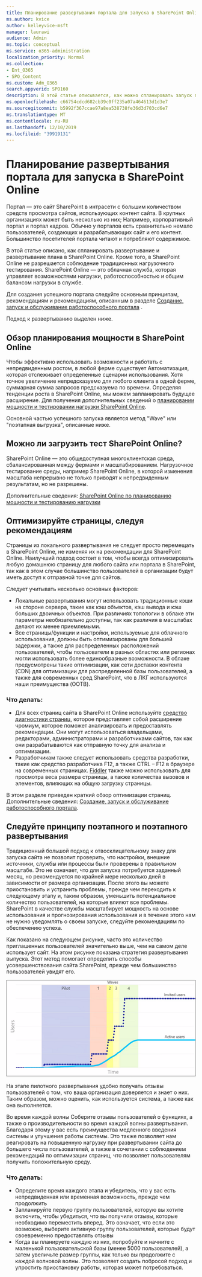 ```yaml
---
title: Планирование развертывания портала для запуска в SharePoint Online
ms.author: kvice
author: kelleyvice-msft
manager: laurawi
audience: Admin
ms.topic: conceptual
ms.service: o365-administration
localization_priority: Normal
ms.collection:
- Ent_O365
- SPO_Content
ms.custom: Adm_O365
search.appverid: SPO160
description: В этой статье описывается, как можно спланировать запуск портала в SharePoint Online и какие действия предпринять для успешного запуска.
ms.openlocfilehash: c66754cdcd682cb39c0ff235a07a464613d1d3e7
ms.sourcegitcommit: b5992f367ccae97a8ea538738fe36d3d703cd6e7
ms.translationtype: MT
ms.contentlocale: ru-RU
ms.lasthandoff: 12/10/2019
ms.locfileid: "39919131"
---
```

# <a name="planning-your-portal-launch-roll-out-plan-in-sharepoint-online"></a>Планирование развертывания портала для запуска в SharePoint Online
Портал — это сайт SharePoint в интрасети с большим количеством средств просмотра сайтов, использующих контент сайта. В крупных организациях может быть несколько из них; Например, корпоративный портал и портал кадров. Обычно у порталов есть сравнительно немало пользователей, создающих и разрабатывающих сайт и его контент. Большинство посетителей портала читают и потребляют содержимое.

В этой статье описано, как спланировать развертывание и развертывание плана в SharePoint Online. Кроме того, в SharePoint Online не разрешается соблюдение традиционных нагрузочного тестирования. SharePoint Online — это облачная служба, которая управляет возможностями нагрузки, работоспособностью и общим балансом нагрузки в службе.

Для создания успешного портала следуйте основным принципам, рекомендациям и рекомендациям, описанным в разделе [Создание, запуск и обслуживание работоспособного портала](https://go.microsoft.com/fwlink/?linkid=2105838) . 

Подход к развертыванию выделен ниже.

## <a name="overview-of-capacity-planning-in-sharepoint-online"></a>Обзор планирования мощности в SharePoint Online
Чтобы эффективно использовать возможности и работать с непредвиденным ростом, в любой ферме существует Автоматизация, которая отслеживает определенные сценарии использования. Хотя точное увеличение непредсказуемо для любого клиента в одной ферме, суммарная сумма запросов предсказуема по времени. Определяя тенденции роста в SharePoint Online, мы можем запланировать будущее расширение. Для получения дополнительных сведений о [планировании мощности и тестировании нагрузки SharePoint Online](https://docs.microsoft.com/office365/enterprise/capacity-planning-and-load-testing-sharepoint-online).

Основной частью успешного запуска является метод "Wave" или "поэтапная выгрузка", описанные ниже. 

## <a name="can-i-load-test-sharepoint-online"></a>Можно ли загрузить тест SharePoint Online?
SharePoint Online — это общедоступная многоклиентская среда, сбалансированная между фермами и масштабированием. Нагрузочное тестирование среды, например SharePoint Online, в которой изменения масштаба непрерывно не только приводят к непредвиденным результатам, но не разрешены. 

Дополнительные сведения: [SharePoint Online по планированию мощности и тестированию нагрузки](https://docs.microsoft.com/office365/enterprise/capacity-planning-and-load-testing-sharepoint-online)

## <a name="optimize-pages-by-following-recommended-guidelines"></a>Оптимизируйте страницы, следуя рекомендациям
Страницы из локального развертывания не следует просто перемещать в SharePoint Online, не изменяя их на рекомендации для SharePoint Online. Наилучший подход состоит в том, чтобы всегда оптимизировать любую домашнюю страницу для любого сайта или портала в SharePoint, так как в этом случае большинство пользователей в организации будут иметь доступ к отправной точке для сайтов.

Следует учитывать несколько основных факторов:
- Локальные развертывания могут использовать традиционные кэши на стороне сервера, такие как кэш объектов, кэш вывода и кэш больших двоичных объектов. При различиях топологии в облаке эти параметры необязательно доступны, так как различия в масштабах делают их менее приемлемыми.
- Все страницы/функции и настройки, используемые для облачного использования, должны быть оптимизированы для большей задержки, а также для распределенных расположений пользователей, чтобы пользователи в разных областях или регионах могли использовать более единообразные возможности. В облаке предусмотрены такие оптимизации, как сети доставки контента (CDN) для оптимизации для распределенной базы пользователей, а также для современных сред SharePoint, что в ЛКГ используются наши преимущества (OOTB).

### <a name="what-to-do"></a>Что делать:
 - Для всех страниц сайта в SharePoint Online используйте [средство диагностики страниц](https://aka.ms/perftool), которое представляет собой расширение чромиум, которое поможет анализировать и предоставлять рекомендации. Они могут использоваться владельцами, редакторами, администраторами и разработчиками сайтов, так как они разрабатываются как отправную точку для анализа и оптимизации.
 - Разработчикам также следует использовать средства разработки, такие как средство разработчика F12, а также CTRL – F12 в браузере на современных страницах. [Fiddler](https://www.telerik.com/download/fiddler) также можно использовать для просмотра веса размера страницы, а также количества вызовов и элементов, влияющих на общую загрузку страницы. 

В этом разделе приведен краткий обзор оптимизации страниц.  Дополнительные сведения: [Создание, запуск и обслуживание работоспособного портала](https://go.microsoft.com/fwlink/?linkid=2105838).

## <a name="follow-a-wave--phased-roll-out-approach"></a>Следуйте принципу поэтапного и поэтапного развертывания
Традиционный большой подход к отвосклицательному знаку для запуска сайта не позволит проверить, что настройки, внешние источники, службы или процессы были проверены в правильном масштабе. Это не означает, что для запуска потребуется заданный месяц, но рекомендуется по крайней мере несколько дней в зависимости от размера организации. После этого вы можете приостановить и устранить проблемы, прежде чем переходить к следующему этапу и, таким образом, уменьшить потенциальное количество пользователей, на которые влияют все проблемы. SharePoint в качестве службы масштабирует мощность на основе использования и прогнозирования использования и в течение этого нам не нужно уведомлять о своем запуске, следуйте рекомендациям по обеспечению успеха.
  
Как показано на следующем рисунке, часто это количество приглашенных пользователей значительно выше, чем на самом деле использует сайт. На этом рисунке показана стратегия развертывания выпуска. Этот метод помогает определить способы усовершенствования сайта SharePoint, прежде чем большинство пользователей увидят его.
  
![Диаграмма, показывающая приглашенных и активных пользователей](media/0bc14a20-9420-4986-b9b9-fbcd2c6e0fb9.png)
  
На этапе пилотного развертывания удобно получать отзывы пользователей о том, что ваша организация доверяется и знает о них. Таким образом, можно оценить, как используется система, а также как она выполняется.
  
Во время каждой волны Соберите отзывы пользователей о функциях, а также о производительности во время каждой волны развертывания. Благодаря этому у вас есть преимущества медленного введения системы и улучшения работы системы. Это также позволяет нам реагировать на повышенную нагрузку при развертывании сайта до большего числа пользователей, а также в сочетании с соблюдением рекомендаций по оптимизации страниц, что позволяет пользователям получить положительную среду.

### <a name="what-to-do"></a>Что делать:
- Определите время каждого этапа и убедитесь, что у вас есть непредвиденная или временная возможность, прежде чем продолжить
- Запланируйте первую группу пользователей, которую вы хотите включить, чтобы убедиться, что вы получили отзывы, которые необходимо переместить вперед. Это означает, что если это возможно, выберите активную группу пользователей, которые будут своевременно предоставлять отзывы
- Когда вы планируете каждую из них, попробуйте и начните с маленькой пользовательской базы (менее 5000 пользователей), а затем увеличьте размер группы, как только вы продолжите с каждой волновой волны. Это позволяет создать побросой подход и упростить приостановку работы, которая может потребоваться.
